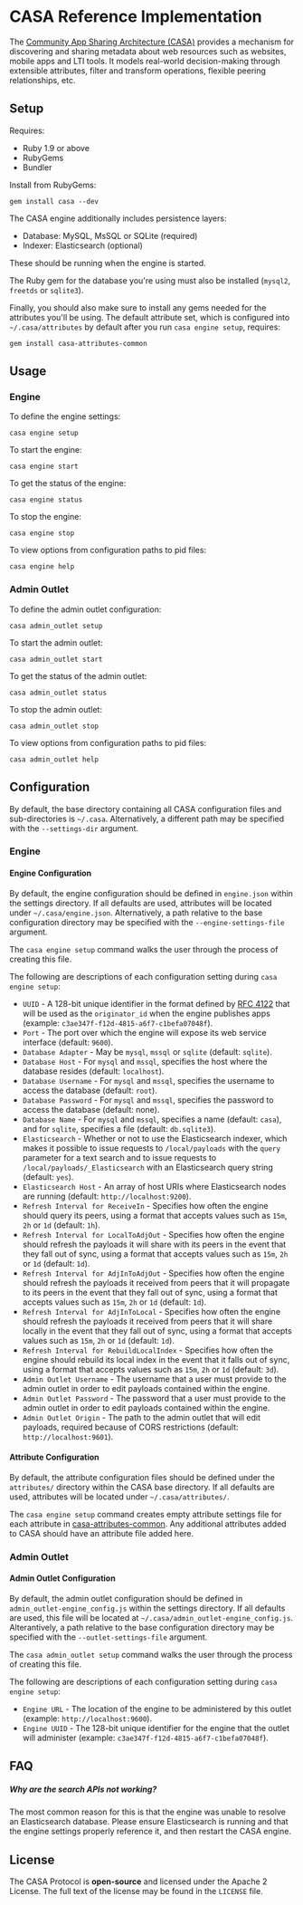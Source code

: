 # CASA Reference Implementation

The [Community App Sharing Architecture (CASA)](http://imsglobal.github.io/casa) provides a mechanism for
discovering and sharing metadata about web resources such as websites, mobile
apps and LTI tools. It models real-world decision-making through extensible
attributes, filter and transform operations, flexible peering relationships,
etc.

## Setup

Requires:

* Ruby 1.9 or above
* RubyGems
* Bundler

Install from RubyGems:

```
gem install casa --dev
```

The CASA engine additionally includes persistence layers:

* Database: MySQL, MsSQL or SQLite (required)
* Indexer: Elasticsearch (optional)

These should be running when the engine is started.

The Ruby gem for the database you're using must also be installed (`mysql2`, `freetds` or `sqlite3`).

Finally, you should also make sure to install any gems needed for the attributes you'll be using. The default attribute set, which is configured into `~/.casa/attributes` by default after you run `casa engine setup`, requires:

```
gem install casa-attributes-common
```

## Usage

### Engine

To define the engine settings:

```
casa engine setup
```

To start the engine:

```
casa engine start
```

To get the status of the engine:

```
casa engine status
```

To stop the engine:

```
casa engine stop
```

To view options from configuration paths to pid files:

```
casa engine help
```

### Admin Outlet

To define the admin outlet configuration:

```
casa admin_outlet setup
```

To start the admin outlet:

```
casa admin_outlet start
```

To get the status of the admin outlet:

```
casa admin_outlet status
```

To stop the admin outlet:

```
casa admin_outlet stop
```

To view options from configuration paths to pid files:

```
casa admin_outlet help
```

## Configuration

By default, the base directory containing all CASA configuration files and sub-directories is `~/.casa`. Alternatively, a different path may be specified with the `--settings-dir` argument.

### Engine

#### Engine Configuration

By default, the engine configuration should be defined in `engine.json` within the settings directory. If all defaults are used, attributes will be located under `~/.casa/engine.json`. Alternatively, a path relative to the base configuration directory may be specified with the `--engine-settings-file` argument.

The `casa engine setup` command walks the user through the process of creating this file.

The following are descriptions of each configuration setting during `casa engine setup`:

* `UUID` - A 128-bit unique identifier in the format defined by [RFC 4122](http://www.ietf.org/rfc/rfc4122.txt) that will be used as the `originator_id` when the engine publishes apps (example: `c3ae347f-f12d-4815-a6f7-c1befa07048f`).
* `Port` - The port over which the engine will expose its web service interface (default: `9600`).
* `Database Adapter` - May be `mysql`, `mssql` or `sqlite` (default: `sqlite`).
* `Database Host` - For `mysql` and `mssql`, specifies the host where the database resides (default: `localhost`).
* `Database Username` - For `mysql` and `mssql`, specifies the username to access the database (default: `root`).
* `Database Password` - For `mysql` and `mssql`, specifies the password to access the database (default: none).
* `Database Name` - For `mysql` and `mssql`, specifies a name (default: `casa`), and for `sqlite`, specifies a file (default: `db.sqlite3`).
* `Elasticsearch` - Whether or not to use the Elasticsearch indexer, which makes it possible to issue requests to `/local/payloads` with the `query` parameter for a text search and to issue requests to `/local/payloads/_Elasticsearch` with an Elasticsearch query string (default: `yes`).
* `Elasticsearch Host` - An array of host URIs where Elasticsearch nodes are running (default: `http://localhost:9200`).
* `Refresh Interval for ReceiveIn` - Specifies how often the engine should query its peers, using a format that accepts values such as `15m`, `2h` or `1d` (default: `1h`).
* `Refresh Interval for LocalToAdjOut` - Specifies how often the engine should refresh the payloads it will share with its peers in the event that they fall out of sync, using a format that accepts values such as `15m`, `2h` or `1d` (default: `1d`).
* `Refresh Interval for AdjInToAdjOut` - Specifies how often the engine should refresh the payloads it received from peers that it will propagate to its peers in the event that they fall out of sync, using a format that accepts values such as `15m`, `2h` or `1d` (default: `1d`).
* `Refresh Interval for AdjInToLocal` - Specifies how often the engine should refresh the payloads it received from peers that it will share locally in the event that they fall out of sync, using a format that accepts values such as `15m`, `2h` or `1d` (default: `1d`).
* `Refresh Interval for RebuildLocalIndex` - Specifies how often the engine should rebuild its local index in the event that it falls out of sync, using a format that accepts values such as `15m`, `2h` or `1d` (default: `3d`).
* `Admin Outlet Username` - The username that a user must provide to the admin outlet in order to edit payloads contained within the engine.
* `Admin Outlet Password` - The password that a user must provide to the admin outlet in order to edit payloads contained within the engine.
* `Admin Outlet Origin` - The path to the admin outlet that will edit payloads, required because of CORS restrictions (default: `http://localhost:9601`).

#### Attribute Configuration

By default, the attribute configuration files should be defined under the `attributes/` directory within the CASA base directory. If all defaults are used, attributes will be located under `~/.casa/attributes/`.

The `casa engine setup` command creates empty attribute settings file for each attribute in [casa-attributes-common](https://github.com/imsglobal/casa-attributes-common). Any additional attributes added to CASA should have an attribute file added here.

### Admin Outlet

#### Admin Outlet Configuration

By default, the admin outlet configuration should be defined in `admin_outlet-engine_config.js` within the settings directory. If all defaults are used, this file will be located at `~/.casa/admin_outlet-engine_config.js`. Alterantively, a path relative to the base configuration directory may be specified with the `--outlet-settings-file` argument.

The `casa admin_outlet setup` command walks the user through the process of creating this file.

The following are descriptions of each configuration setting during `casa engine setup`:

* `Engine URL` - The location of the engine to be administered by this outlet (example: `http://localhost:9600`).
* `Engine UUID` - The 128-bit unique identifier for the engine that the outlet will administer (example: `c3ae347f-f12d-4815-a6f7-c1befa07048f`).

## FAQ

##### Why are the search APIs not working?

The most common reason for this is that the engine was unable to resolve an Elasticsearch database. Please ensure Elasticsearch is running and that the engine settings properly reference it, and then restart the CASA engine.

## License

The CASA Protocol is **open-source** and licensed under the Apache 2 License. The full text of the license may be found in the `LICENSE` file.
